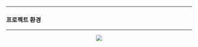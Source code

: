 -----
### 프로젝트 환경
-----
<div align="center">
<img src="https://github.com/user-attachments/assets/719f744b-3a0c-44e7-a570-16feaff927a3">
</div>


